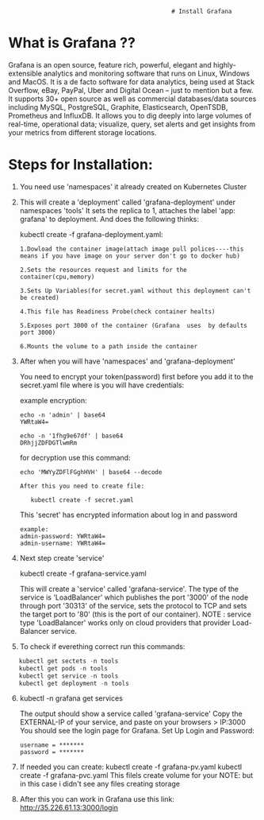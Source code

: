                                                   # Install Grafana 
                                                          
  # What is Grafana ??
Grafana is an open source, feature rich, powerful, elegant and highly-extensible analytics and monitoring software that runs on Linux, Windows and MacOS. It is a de facto software for data analytics, being used at Stack Overflow, eBay, PayPal, Uber and Digital Ocean – just to mention but a few.
It supports 30+ open source as well as commercial databases/data sources including MySQL, PostgreSQL, Graphite, Elasticsearch, OpenTSDB, Prometheus and InfluxDB. It allows you to dig deeply into large volumes of real-time, operational data; visualize, query, set alerts and get insights from your metrics from different storage locations.

 # Steps for Installation:

1. You need use 'namespaces' it already created on Kubernetes Cluster 

2. This will create a 'deployment' called 'grafana-deployment' under namespaces 'tools'  It sets the replica to 1, attaches the label 'app: grafana' to deployment. And does the following thinks:

     kubectl create -f grafana-deployment.yaml:

       1.Dowload the container image(attach image pull polices----this means if you have image on your server don't go to docker hub)

       2.Sets the resources request and limits for the container(cpu,memory)

       3.Sets Up Variables(for secret.yaml without this deployment can't be created)

       4.This file has Readiness Probe(check container healts)

       5.Exposes port 3000 of the container (Grafana  uses  by defaults  port 3000)

       6.Mounts the volume to a path inside the container

3. After when you will have 'namespaces' and 'grafana-deployment'

   You need to encrypt your token(password) first before you add it to the secret.yaml file where is you will have credentials:

   example encryption:
   ```
   echo -n 'admin' | base64
   YWRtaW4=
   ```
   ```
   echo -n '1fhg9e67df' | base64
   DRhjjZDFDGTlwmRm
   ```

   for decryption use this command: 
     
     ```
     echo 'MWYyZDFlFGghHVH' | base64 --decode
     ```

       After this you need to create file:  

          kubectl create -f secret.yaml
   This 'secret' has encrypted information about log in and password

       example:
       admin-password: YWRtaW4=
       admin-username: YWRtaW4=

4. Next step create 'service'

    kubectl create -f grafana-service.yaml

      This will create a 'service' called 'grafana-service'. The type of the service is 'LoadBalancer' which publishes the port '3000' of the node through port '30313' of the service, sets the protocol to TCP and sets the target port to '80' (this is the port of our container).
      NOTE : service type 'LoadBalancer' works only on cloud providers that provider Load-Balancer service.

5. To check if everething correct run this commands:

```python
   kubectl get sectets -n tools
   kubectl get pods -n tools
   kubectl get service -n tools
   kubectl get deployment -n tools 
```
6. kubectl -n grafana get services

   The output should show a service called 'grafana-service'
   Copy the EXTERNAL-IP of your service, and paste on your browsers > IP:3000
   You should see the login page for Grafana.
   Set Up Login and Password:
   
   ```
   username = *******
   password = *******
   ```
   
7. If needed you can create:
   kubectl create -f grafana-pv.yaml
   kubectl create -f grafana-pvc.yaml
   This filels create volume for your 
   NOTE: but in this case i didn't see any files creating storage

8. After this you can work in Grafana use this link:
   http://35.226.61.13:3000/login
   




          
       
   
